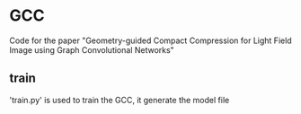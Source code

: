 # GCC
Code for the paper "Geometry-guided Compact Compression for Light Field Image using Graph Convolutional Networks"
## train
'train.py' is used to train the GCC, it generate the model file
